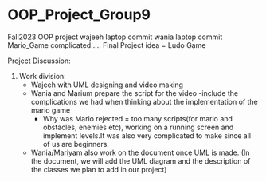 # OOP_Project_Group9
Fall2023 OOP project
wajeeh laptop commit
wania laptop commit
Mario_Game complicated.....
Final Project idea = Ludo Game 

Project Discussion:
1) Work division:
    - Wajeeh with UML designing and video making
    - Wania and Marium prepare the script for the video
        -include the complications we had when thinking about the implementation of the mario game
        - Why was Mario rejected = too many scripts(for mario and obstacles, enemies etc), working on a running screen and implement levels.It was also very complicated to make since all of us are beginners.
    - Wania/Mariyam also work on the document once UML is made.
    (In the document, we will add the UML diagram and the description of the classes we plan to add in our project)